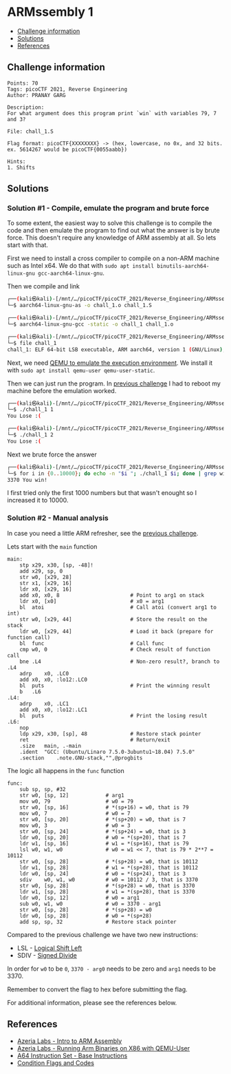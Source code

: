 # ARMssembly 1

- [Challenge information](#challenge-information)
- [Solutions](#solutions)
- [References](#references)

## Challenge information
```
Points: 70
Tags: picoCTF 2021, Reverse Engineering
Author: PRANAY GARG

Description:
For what argument does this program print `win` with variables 79, 7 and 3? 

File: chall_1.S 

Flag format: picoCTF{XXXXXXXX} -> (hex, lowercase, no 0x, and 32 bits. ex. 5614267 would be picoCTF{0055aabb})

Hints:
1. Shifts
```

## Solutions

### Solution #1 - Compile, emulate the program and brute force

To some extent, the easiest way to solve this challenge is to compile the code and then emulate the program to find out what the answer is by brute force. This doesn't require any knowledge of ARM assembly at all. So lets start with that.

First we need to install a cross compiler to compile on a non-ARM machine such as Intel x64. We do that with `sudo apt install binutils-aarch64-linux-gnu gcc-aarch64-linux-gnu`.

Then we compile and link
```bash
┌──(kali㉿kali)-[/mnt/…/picoCTF/picoCTF_2021/Reverse_Engineering/ARMssembly_1]
└─$ aarch64-linux-gnu-as -o chall_1.o chall_1.S

┌──(kali㉿kali)-[/mnt/…/picoCTF/picoCTF_2021/Reverse_Engineering/ARMssembly_1]
└─$ aarch64-linux-gnu-gcc -static -o chall_1 chall_1.o

┌──(kali㉿kali)-[/mnt/…/picoCTF/picoCTF_2021/Reverse_Engineering/ARMssembly_1]
└─$ file chall_1                
chall_1: ELF 64-bit LSB executable, ARM aarch64, version 1 (GNU/Linux), statically linked, BuildID[sha1]=f83ed15a5dc86e4eee97dd9789a8f660009dae4d, for GNU/Linux 3.7.0, not stripped
```

Next, we need [QEMU to emulate the execution environment](https://azeria-labs.com/arm-on-x86-qemu-user/). We install it with `sudo apt install qemu-user qemu-user-static`.

Then we can just run the program. In [previous challenge](ARMssembly_0.md) I had to reboot my machine before the emulation worked.
```bash
┌──(kali㉿kali)-[/mnt/…/picoCTF/picoCTF_2021/Reverse_Engineering/ARMssembly_1]
└─$ ./chall_1 1
You Lose :(

┌──(kali㉿kali)-[/mnt/…/picoCTF/picoCTF_2021/Reverse_Engineering/ARMssembly_1]
└─$ ./chall_1 2
You Lose :(
```

Next we brute force the answer
```bash
┌──(kali㉿kali)-[/mnt/…/picoCTF/picoCTF_2021/Reverse_Engineering/ARMssembly_1]
└─$ for i in {0..10000}; do echo -n "$i "; ./chall_1 $i; done | grep win
3370 You win!
```

I first tried only the first 1000 numbers but that wasn't enought so I increased it to 10000.

### Solution #2 - Manual analysis

In case you need a little ARM refresher, see the [previous challenge](ARMssembly_0.md).

Lets start with the `main` function
```
main:
	stp	x29, x30, [sp, -48]!
	add	x29, sp, 0
	str	w0, [x29, 28]
	str	x1, [x29, 16]
	ldr	x0, [x29, 16]
	add	x0, x0, 8						# Point to arg1 on stack
	ldr	x0, [x0]						# x0 = arg1
	bl	atoi							# Call atoi (convert arg1 to int)
	str	w0, [x29, 44]					# Store the result on the stack
	ldr	w0, [x29, 44]					# Load it back (prepare for function call)
	bl	func							# Call func
	cmp	w0, 0							# Check result of function call
	bne	.L4								# Non-zero result?, branch to .L4
	adrp	x0, .LC0
	add	x0, x0, :lo12:.LC0
	bl	puts							# Print the winning result
	b	.L6
.L4:
	adrp	x0, .LC1
	add	x0, x0, :lo12:.LC1
	bl	puts							# Print the losing result
.L6:
	nop
	ldp	x29, x30, [sp], 48				# Restore stack pointer
	ret									# Return/exit
	.size	main, .-main
	.ident	"GCC: (Ubuntu/Linaro 7.5.0-3ubuntu1~18.04) 7.5.0"
	.section	.note.GNU-stack,"",@progbits
```

The logic all happens in the `func` function
```
func:
	sub	sp, sp, #32
	str	w0, [sp, 12]			# arg1
	mov	w0, 79					# w0 = 79
	str	w0, [sp, 16]			# *(sp+16) = w0, that is 79
	mov	w0, 7					# w0 = 7
	str	w0, [sp, 20]      		# *(sp+20) = w0, that is 7
	mov	w0, 3					# w0 = 3
	str	w0, [sp, 24]      		# *(sp+24) = w0, that is 3
	ldr	w0, [sp, 20]      		# w0 = *(sp+20), that is 7
	ldr	w1, [sp, 16]			# w1 = *(sp+16), that is 79
	lsl	w0, w1, w0				# w0 = w1 << 7, that is 79 * 2**7 = 10112
	str	w0, [sp, 28]			# *(sp+28) = w0, that is 10112
	ldr	w1, [sp, 28]			# w1 = *(sp+28), that is 10112
	ldr	w0, [sp, 24]			# w0 = *(sp+24), that is 3
	sdiv	w0, w1, w0			# w0 = 10112 / 3, that is 3370
	str	w0, [sp, 28]			# *(sp+28) = w0, that is 3370
	ldr	w1, [sp, 28]			# w1 = *(sp+28), that is 3370
	ldr	w0, [sp, 12]			# w0 = arg1
	sub	w0, w1, w0				# w0 = 3370 - arg1
	str	w0, [sp, 28]			# *(sp+28) = w0
	ldr	w0, [sp, 28]			# w0 = *(sp+28)
	add	sp, sp, 32				# Restore stack pointer
```

Compared to the previous challenge we have two new instructions:
* LSL - [Logical Shift Left](https://developer.arm.com/documentation/100076/0200/a32-t32-instruction-set-reference/a32-and-t32-instructions/lsl)
* SDIV - [Signed Divide](https://developer.arm.com/documentation/100076/0200/a32-t32-instruction-set-reference/a32-and-t32-instructions/sdiv)

In order for `w0` to be `0`, `3370 - arg0` needs to be zero and `arg1` needs to be 3370.

Remember to convert the flag to hex before submitting the flag.

For additional information, please see the references below.

## References

- [Azeria Labs - Intro to ARM Assembly](https://azeria-labs.com/writing-arm-assembly-part-1/)
- [Azeria Labs - Running Arm Binaries on X86 with QEMU-User](https://azeria-labs.com/arm-on-x86-qemu-user/)
- [A64 Instruction Set - Base Instructions](https://developer.arm.com/documentation/ddi0602/2023-06/Base-Instructions?lang=en)
- [Condition Flags and Codes](https://community.arm.com/arm-community-blogs/b/architectures-and-processors-blog/posts/condition-codes-1-condition-flags-and-codes)
